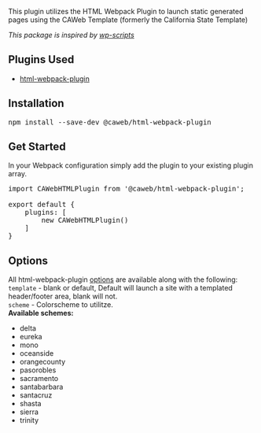 This plugin utilizes the HTML Webpack Plugin to launch static generated pages using the CAWeb Template (formerly the California State Template)

<i>This package is inspired by [wp-scripts](https://www.npmjs.com/package/@wordpress/scripts)</i>

## Plugins Used
- [html-webpack-plugin](https://www.npmjs.com/package/html-webpack-plugin)

## Installation
<pre>npm install --save-dev @caweb/html-webpack-plugin</pre>

## Get Started
In your Webpack configuration simply add the plugin to your existing plugin array.

<pre>
import CAWebHTMLPlugin from '@caweb/html-webpack-plugin';

export default {
    plugins: [
        new CAWebHTMLPlugin()
    ]
}
</pre>

## Options
All html-webpack-plugin [options](https://github.com/jantimon/html-webpack-plugin?tab=readme-ov-file#options) are available along with the following:  
<code>template</code> - blank or default, Default will launch a site with a templated header/footer area, blank will not.  
<code>scheme</code> - Colorscheme to utilitze.  
**Available schemes:**  
* delta
* eureka
* mono
* oceanside
* orangecounty
* pasorobles
* sacramento
* santabarbara
* santacruz
* shasta
* sierra
* trinity